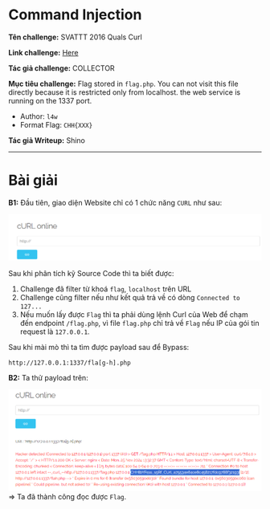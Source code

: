 # Command Injection

**Tên challenge:** SVATTT 2016 Quals Curl

**Link challenge:** [Here](https://battle.cookiearena.org/challenges/web/svattt-2016-quals-curl)

**Tác giả challenge:** COLLECTOR

**Mục tiêu challenge:** Flag stored in `flag.php`. You can not visit this file directly because it is restricted only from localhost. the web service is running on the 1337 port.

* Author: `l4w`
* Format Flag: `CHH{XXX}`

**Tác giả Writeup:** Shino

---

# Bài giải

**B1:** Đầu tiên, giao diện Website chỉ có 1 chức năng `CURL` như sau:

![alt text](./images/image.png)

Sau khi phân tích kỹ Source Code thì ta biết được:

1. Challenge đã filter từ khoá `flag`, `localhost` trên URL
2. Challenge cũng filter nếu như kết quả trả về có dòng `Connected to 127...`
3. Nếu muốn lấy được `Flag` thì ta phải dùng lệnh Curl của Web để chạm đến endpoint `/flag.php`, vì file `flag.php` chỉ trả về `Flag` nếu IP của gói tin request là `127.0.0.1`.

Sau khi mài mò thì ta tìm được payload sau để Bypass:
```
http://127.0.0.1:1337/fla[g-h].php
```

**B2:** Ta thử payload trên:

![alt text](./images/image-1.png)
=> Ta đã thành công đọc được `Flag`.